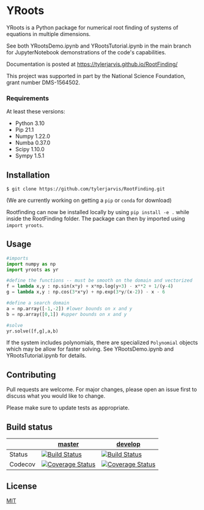 # YRoots

YRoots is a Python package for numerical root finding of systems of equations in multiple dimensions. 

See both YRootsDemo.ipynb and YRootsTutorial.ipynb in the main branch for JupyterNotebook demonstrations of the code's capabilities.  

Documentation is posted at https://tylerjarvis.github.io/RootFinding/

This project was supported in part by the National Science Foundation, grant number DMS-1564502.

<!-- [![Build Status](https://travis-ci.com/tylerjarvis/RootFinding.svg?branch=master)](https://travis-ci.com/tylerjarvis/RootFinding) -->
<!-- [![codecov](https://codecov.io/gh/mtmoncur/tylerjarvis/branch/master/graphs/badge.svg)](https://codecov.io/gh/tylerjarvis/RootFinding) -->
<!-- [![PyPI version](https://badge.fury.io/py/RootFinding.svg)](https://badge.fury.io/py/RootFinding) -->
<!-- [![Code Health](https://landscape.io/github/tylerjarvis/RootFinding/pypackage/landscape.svg)](https://landscape.io/github/tylerjarvis/RootFinding/pypackage) -->

<!-- [![Build Status](https://travis-ci.com/tylerjarvis/RootFinding.svg?branch=master)](https://travis-ci.com/tylerjarvis/RootFinding) -->
<!-- [![codecov](https://codecov.io/gh/mtmoncur/tylerjarvis/branch/master/graphs/badge.svg)](https://codecov.io/gh/tylerjarvis/RootFinding) -->
<!-- [![PyPI version](https://badge.fury.io/py/RootFinding.svg)](https://badge.fury.io/py/RootFinding) -->
<!-- [![Code Health](https://landscape.io/github/tylerjarvis/RootFinding/pypackage/landscape.svg)](https://landscape.io/github/tylerjarvis/RootFinding/pypackage) -->

### Requirements
At least these versions:
* Python 3.10
* Pip 21.1
* Numpy 1.22.0
* Numba 0.37.0
* Scipy 1.10.0
* Sympy 1.5.1

## Installation

`$ git clone https://github.com/tylerjarvis/RootFinding.git`

(We are currently working on getting a `pip` or `conda` for download)

Rootfinding can now be installed locally by using `pip install -e .` while inside the RootFinding folder.
The package can then by imported using `import yroots`.

## Usage

```python
#imports
import numpy as np
import yroots as yr

#define the functions -- must be smooth on the domain and vectorized
f = lambda x,y : np.sin(x*y) + x*np.log(y+3) - x**2 + 1/(y-4)
g = lambda x,y : np.cos(3*x*y) + np.exp(3*y/(x-2)) - x - 6

#define a search domain
a = np.array([-1,-2]) #lower bounds on x and y
b = np.array([0,1]) #upper bounds on x and y

#solve
yr.solve([f,g],a,b)
```

If the system includes polynomials, there are specialized `Polynomial` objects which may be allow for faster solving. See YRootsDemo.ipynb and YRootsTutorial.ipynb for details.

## Contributing
Pull requests are welcome. For major changes, please open an issue first to discuss what you would like to change.

Please make sure to update tests as appropriate.

## Build status

|             | [master](https://github.com/tylerjarvis/RootFinding/tree/master) | [develop](https://github.com/tylerjarvis/RootFinding/tree/develop) |
|-------------|--------|-----|
| Status      |  [![Build Status](https://travis-ci.com/tylerjarvis/RootFinding.svg?branch=master)](https://travis-ci.com/tylerjarvis/RootFinding)      |  [![Build Status](https://travis-ci.com/tylerjarvis/RootFinding.svg?branch=develop)](https://travis-ci.com/tylerjarvis/RootFinding)    |
| Codecov     |  [![Coverage Status](https://codecov.io/gh/mtmoncur/tylerjarvis/branch/master/graphs/badge.svg)](https://codecov.io/gh/tylerjarvis/RootFinding)  |  [![Coverage Status](https://codecov.io/gh/mtmoncur/tylerjarvis/branch/develop/graphs/badge.svg)](https://codecov.io/gh/tylerjarvis/RootFinding)   |

## License
[MIT](https://choosealicense.com/licenses/mit/)
